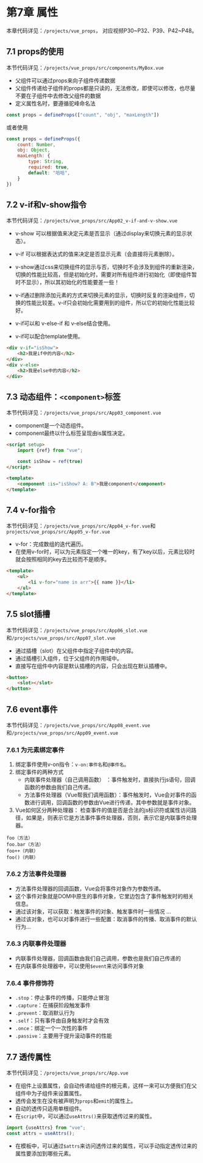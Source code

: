 # 第7章 属性

本章代码详见：`/projects/vue_props`， 对应视频P30\~P32、P39、P42\~P48。

## 7.1 props的使用

本节代码详见：`/projects/vue_props/src/components/MyBox.vue`

- 父组件可以通过props来向子组件传递数据
- 父组件传递给子组件的props都是只读的，无法修改，即使可以修改，也尽量不要在子组件中去修改父组件的数据
- 定义属性名时，要遵循驼峰命名法

```javascript
const props = defineProps(["count", "obj", "maxLength"])
```

或者使用

```javascript
const props = defineProps({
    count: Number,
    obj: Object,
    maxLength: {
        type: String,
        required: true,
        default: "哈哈",
    }
})
```

## 7.2 v-if和v-show指令

本节代码详见：`/projects/vue_props/src/App02_v-if-and-v-show.vue`

- v-show 可以根据值来决定元素是否显示（通过display来切换元素的显示状态）。
- v-if 可以根据表达式的值来决定是否显示元素（会直接将元素删除）。

- v-show通过css来切换组件的显示与否，切换时不会涉及到组件的重新渲染，切换的性能比较高，但是初始化时，需要对所有组件进行初始化（即使组件暂时不显示），所以其初始化的性能要差一些！
- v-if通过删除添加元素的方式来切换元素的显示，切换时反复的渲染组件，切换的性能比较差。v-if只会初始化需要用到的组件，所以它的初始化性能比较好。
- v-if可以和 v-else-if 和 v-else结合使用。
- v-if可以配合template使用。

```html
<div v-if="isShow">
    <h2>我是if中的内容</h2>
</div>
<div v-else>
    <h2>我是else中的内容</h2>
</div>
```

## 7.3 动态组件：`<component>`标签

本节代码详见：`/projects/vue_props/src/App03_component.vue`

- component是一个动态组件。
- component最终以什么标签呈现由is属性决定。

```html
<script setup>
    import {ref} from "vue";

    const isShow = ref(true)
</script>

<template>
    <component :is="isShow? A: B">我是component</component>
</template>
```

## 7.4 v-for指令

本节代码详见：`/projects/vue_props/src/App04_v-for.vue`和`projects/vue_props/src/App05_v-for.vue`

- v-for：完成数组的迭代遍历。
- 在使用v-for时，可以为元素指定一个唯一的key，有了key以后，元素比较时就会按照相同的key去比较而不是顺序。

```html
<template>
    <ul>
        <li v-for="name in arr">{{ name }}</li>
    </ul>
</template>
```

## 7.5 slot插槽

本节代码详见：`/projects/vue_props/src/App06_slot.vue`和`/projects/vue_props/src/App07_slot.vue`

- 通过插槽（slot）在父组件中指定子组件中的内容。
- 通过插槽引入组件，位于父组件的作用域中。
- 直接写在组件中内容是默认插槽的内容，只会出现在默认插槽中。

```html
<button>
    <slot></slot>  
</button>
```
        
## 7.6 event事件

本节代码详见：`/projects/vue_props/src/App08_event.vue`和`/projects/vue_props/src/App09_event.vue`

### 7.6.1 为元素绑定事件

1. 绑定事件使用v-on指令：`v-on:事件名`和`@事件名`。
2. 绑定事件的两种方式
    - 内联事件处理器（自己调用函数） ：事件触发时，直接执行js语句，回调函数的参数由我们自己传递。
    - 方法事件处理器（Vue帮我们调用函数）：事件触发时，Vue会对事件的函数进行调用，回调函数的参数由Vue进行传递，其中参数就是事件对象。
3. Vue如何区分两种处理器： 检查事件的值是否是合法的js标识符或属性访问路径，如果是，则表示它是方法事件事件处理器，否则，表示它是内联事件处理器。
```text
foo（方法）
foo.bar（方法）
foo++（内联）
foo()（内联）
```

### 7.6.2 方法事件处理器                    

- 方法事件处理器的回调函数，Vue会将事件对象作为参数传递。
- 这个事件对象就是DOM中原生的事件对象，它里边包含了事件触发时的相关信息。
- 通过该对象，可以获取：触发事件的对象、触发事件时一些情况 ...
- 通过该对象，也可以对事件进行一些配置：取消事件的传播、取消事件的默认行为...

### 7.6.3 内联事件处理器

- 内联事件处理器，回调函数由我们自己调用，参数也是我们自己传递的
- 在内联事件处理器中，可以使用`$event`来访问事件对象

### 7.6.4 事件修饰符

- `.stop`：停止事件的传播，只能停止冒泡
- `.capture`：在捕获阶段触发事件
- `.prevent`：取消默认行为
- `.self`：只有事件由自身触发时才会有效
- `.once`：绑定一个一次性的事件
- `.passive`：主要用于提升滚动事件的性能

## 7.7 透传属性

本节代码详见：`/projects/vue_props/src/App.vue`

- 在组件上设置属性，会自动传递给组件的根元素，这样一来可以方便我们在父组件中为子组件来设置属性。
- 透传会发生在没有被声明为`props`和`emit`的属性上。
- 自动的透传只适用单根组件。 
- 在`script`中，可以通过`useAttrs()`来获取透传过来的属性。
```javascript
import {useAttrs} from "vue";
const attrs = useAttrs();
```

- 在模板中，可以通过`$attrs`来访问透传过来的属性，可以手动指定透传过来的属性要添加到哪些元素。
